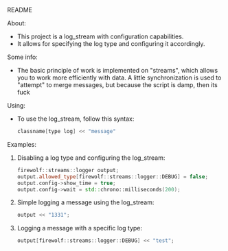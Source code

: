 README

About:
 * This project is a log_stream with configuration capabilities.
 * It allows for specifying the log type and configuring it accordingly.

Some info:
 * The basic principle of work is implemented on "streams", which allows you to work more efficiently with data. A little synchronization is used to "attempt" to merge messages, but because the script is damp, then its fuck

Using:
 * To use the log_stream, follow this syntax:
   ```cpp
   classname[type log] << "message"
   ```

Examples:
 
1. Disabling a log type and configuring the log_stream:
   ```cpp
   firewolf::streams::logger output;
   output.allowed_type[firewolf::streams::logger::DEBUG] = false;
   output.config->show_time = true;
   output.config->wait = std::chrono::milliseconds(200);
   ```

2. Simple logging a message using the log_stream:
   ```cpp
   output << "1331";
   ```

3. Logging a message with a specific log type:
   ```cpp
   output[firewolf::streams::logger::DEBUG] << "test";
   ```
